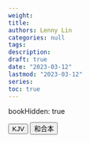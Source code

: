 ```yaml
---
weight:
title:
authors: Lenny Lin
categories: null
tags: 
description: 
draft: true
date: "2023-03-12"
lastmod: "2023-03-12"
series:
toc: true
---
```



<!--more-->
bookHidden: true


<!-- Tab links -->
<div class="tab">
  <button class="tablinks active" onclick="tablabel(event, 'english')">KJV</button>
  <button class="tablinks" onclick="tablabel(event, 'chinese')">和合本</button>
  
</div>

<!-- Tab content -->
<div id="english" class="tabcontent" style="display:block">

</div>

<div id="chinese" class="tabcontent">

</div>

